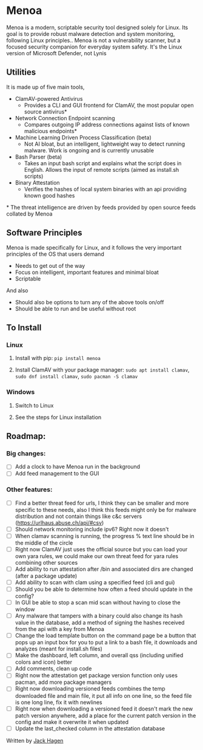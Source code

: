 # Menoa

Menoa is a modern, scriptable security tool designed solely for Linux. Its goal is to provide robust malware detection and system monitoring, following Linux principles.. Menoa is not a vulnerability scanner, but a focused security companion for everyday system safety. It's the Linux version of Microsoft Defender, not Lynis

## Utilities

It is made up of five main tools,

- ClamAV-powered Antivirus
    - Provides a CLI and GUI frontend for ClamAV, the most popular open source antivirus*
- Network Connection Endpoint scanning
    - Compares outgoing IP address connections against lists of known malicious endpoints*
- Machine Learning Driven Process Classification (beta)
    - Not AI bloat, but an intelligent, lightweight way to detect running malware. Work is ongoing and is currently unusable
- Bash Parser (beta)
    - Takes an input bash script and explains what the script does in English. Allows the input of remote scripts (aimed as install.sh scripts)
- Binary Attestation
    - Verifies the hashes of local system binaries with an api providing known good hashes

\* The threat intelligence are driven by feeds provided by open source feeds collated by Menoa

## Software Principles

Menoa is made specifically for Linux, and it follows the very important principles of the OS that users demand

- Needs to get out of the way
- Focus on intelligent, important features and minimal bloat
- Scriptable

And also

- Should also be options to turn any of the above tools on/off
- Should be able to run and be useful without root


## To Install

### Linux

1. Install with pip: `pip install menoa`

2. Install ClamAV with your package manager: `sudo apt install clamav`, `sudo dnf install clamav`, `sudo pacman -S clamav`

### Windows

1. Switch to Linux

2. See the steps for Linux installation

## Roadmap:

### Big changes:

- [ ] Add a clock to have Menoa run in the background
- [ ] Add feed management to the GUI

### Other features:

- [ ] Find a better threat feed for urls, I think they can be smaller and more specific to these needs, also I think this feeds might only be for malware distribution and not contain things like c&c servers (https://urlhaus.abuse.ch/api/#csv)
- [ ] Should network monitoring include ipv6? Right now it doesn't
- [ ] When clamav scanning is running, the progress % text line should be in the middle of the circle
- [ ] Right now ClamAV just uses the official source but you can load your own yara rules, we could make our own threat feed for yara rules combining other sources
- [ ] Add ability to run attestation after /bin and associated dirs are changed (after a package update)
- [ ] Add ability to scan with clam using a specified feed (cli and gui)
- [ ] Should you be able to determine how often a feed should update in the config?
- [ ] In GUI be able to stop a scan mid scan without having to close the window
- [ ] Any malware that tampers with a binary could also change its hash value in the database, add a method of signing the hashes received from the api with a key from Menoa
- [ ] Change the load template button on the command page be a button that pops up an input box for you to put a link to a bash file, it downloads and analyzes (meant for install.sh files)
- [ ] Make the dashboard, left column, and overall qss (including unified colors and icon) better
- [ ] Add comments, clean up code
- [ ] Right now the attestation get package version function only uses pacman, add more package managers
- [ ] Right now downloading versioned feeds combines the temp downloaded file and main file, it put all info on one line, so the feed file is one long line, fix it with newlines
- [ ] Right now when downloading a versioned feed it doesn't mark the new patch version anywhere, add a place for the current patch version in the config and make it overwrite it when updated 
- [ ] Update the last_checked column in the attestation database

Written by [Jack Hagen](https://hagen.rip)
